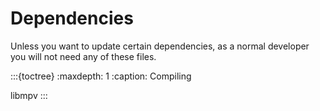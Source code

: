 # Dependencies
Unless you want to update certain dependencies, as a normal developer you will not need any of these files.

:::{toctree}
:maxdepth: 1
:caption: Compiling

libmpv
:::
